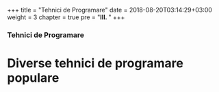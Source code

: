 +++
title = "Tehnici de Programare"
date = 2018-08-20T03:14:29+03:00
weight = 3
chapter = true
pre = "<b>Ⅲ. </b>"
+++

### Tehnici de Programare

# Diverse tehnici de programare populare